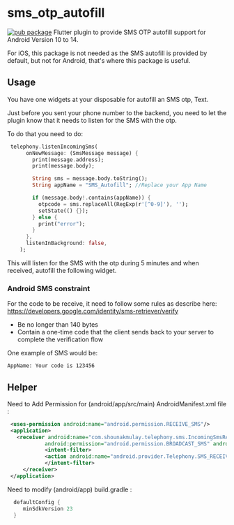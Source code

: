 # sms_otp_autofill

[![pub package]("0.0.2")](https://pub.dartlang.org/packages/sms_autofill) Flutter plugin to provide SMS OTP autofill support for Android Version 10 to 14. 

For iOS, this package is not needed as the SMS autofill is provided by default, but not for Android, that's where this package is useful.

## Usage
You have one widgets at your disposable for autofill an SMS otp, Text.

Just before you sent your phone number to the backend, you need to let the plugin know that it needs to listen for the SMS with the otp.

To do that you need to do:

```dart
 telephony.listenIncomingSms(
      onNewMessage: (SmsMessage message) {
        print(message.address);
        print(message.body);

        String sms = message.body.toString();
        String appName = "SMS_Autofill"; //Replace your App Name

        if (message.body!.contains(appName)) {
          otpcode = sms.replaceAll(RegExp(r'[^0-9]'), '');
          setState(() {});
        } else {
          print("error");
        }
      },
      listenInBackground: false,
    );
```
This will listen for the SMS with the otp during 5 minutes and when received, autofill the following widget.


### Android SMS constraint
For the code to be receive, it need to follow some rules as describe here: https://developers.google.com/identity/sms-retriever/verify
- Be no longer than 140 bytes
- Contain a one-time code that the client sends back to your server to complete the verification flow

One example of SMS would be: 
```
AppName: Your code is 123456
``` 

## Helper
Need to Add Permission for (android/app/src/main) AndroidManifest.xml file : 
```xml
 <uses-permission android:name="android.permission.RECEIVE_SMS"/> 
 <application>
   <receiver android:name="com.shounakmulay.telephony.sms.IncomingSmsReceiver"
            android:permission="android.permission.BROADCAST_SMS" android:exported="true"> 
            <intent-filter> 
            <action android:name="android.provider.Telephony.SMS_RECEIVED"/> 
            </intent-filter> 
     </receiver>        
 </application>
```
Need to modify (android/app) build.gradle : 
```gradle
  defaultConfig {
     minSdkVersion 23
  }
```
